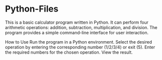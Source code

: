 # Python-Files
This is a basic calculator program written in Python. It can perform four arithmetic operations: addition, subtraction, multiplication, and division. The program provides a simple command-line interface for user interaction.

How to Use
 Run the program in a Python environment.
 Select the desired operation by entering the corresponding number (1/2/3/4) or exit (5).
 Enter the required numbers for the chosen operation.
 View the result.
